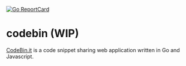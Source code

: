 
[![Go ReportCard](http://goreportcard.com/badge/code-wall/codebin)](http://goreportcard.com/report/code-wall/codebin)

# codebin (WIP)

[CodeBin.it](http://codebin.it) is a code snippet sharing web application written in Go and Javascript.
